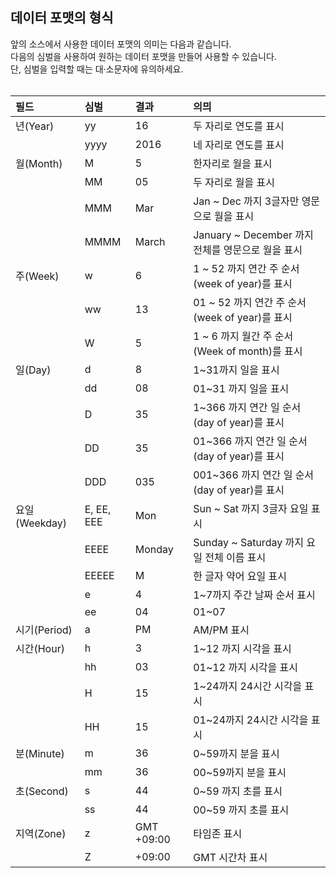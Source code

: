 ## 데이터 포맷의 형식
앞의 소스에서 사용한 데이터 포맷의 의미는 다음과 같습니다.   
다음의 심벌을 사용하여 원하는 데이터 포맷을 만들어 사용할 수 있습니다.   
단, 심벌을 입력할 때는 대·소문자에 유의하세요.  
</br>

| 필드 | 심벌 | 결과 | 의믜 |
|:----------|:----------|:----------|:----------|
| 년(Year) | yy | 16 | 두 자리로 연도를 표시 |
| | yyyy | 2016 | 네 자리로 연도를 표시 |
| 월(Month) | M | 5 | 한자리로 월을 표시 |
| | MM | 05 | 두 자리로 월을 표시 |
| | MMM | Mar | Jan ~ Dec 까지 3글자만 영문으로 월을 표시 |
| | MMMM | March | January ~ December 까지 전체를 영문으로 월을 표시 |
| 주(Week) | w | 6 | 1 ~ 52 까지 연간 주 순서(week of year)를 표시 |
| | ww | 13 | 01 ~ 52 까지 연간 주 순서(week of year)를 표시 |
| | W | 5 | 1 ~ 6 까지 월간 주 순서(Week of month)를 표시 |
| 일(Day) | d | 8 | 1~31까지 일을 표시 |
| | dd | 08 | 01~31 까지 일을 표시 |
| | D | 35 | 1~366 까지 연간 일 순서(day of year)를 표시 |
| | DD | 35 | 01~366 까지 연간 일 순서(day of year)를 표시 |
| | DDD | 035 | 001~366 까지 연간 일 순서(day of year)를 표시 |
| 요일(Weekday) | E, EE, EEE | Mon | Sun ~ Sat 까지 3글자 요일 표시 |
| | EEEE | Monday | Sunday ~ Saturday 까지 요일 전체 이름 표시 |
| | EEEEE | M | 한 글자 약어 요일 표시 |
| | e | 4 | 1~7까지 주간 날짜 순서 표시 |
| | ee | 04 | 01~07 | 01~07 까지 주간 날짜 순서 표시 |
| 시기(Period) | a | PM | AM/PM 표시 |
| 시간(Hour) | h | 3 | 1~12 까지 시각을 표시 |
| | hh | 03 | 01~12 까지 시각을 표시 |
| | H | 15 | 1~24까지 24시간 시각을 표시 |
| | HH | 15 | 01~24까지 24시간 시각을 표시 |
| 분(Minute) | m | 36 | 0~59까지 분을 표시 |
| | mm | 36 | 00~59까지 분을 표시 |
| 초(Second) | s | 44 | 0~59 까지 초를 표시 |
| | ss | 44 | 00~59 까지 초를 표시 |
| 지역(Zone) | z | GMT +09:00 | 타임존 표시 |
| | Z | +09:00 | GMT 시간차 표시 |





